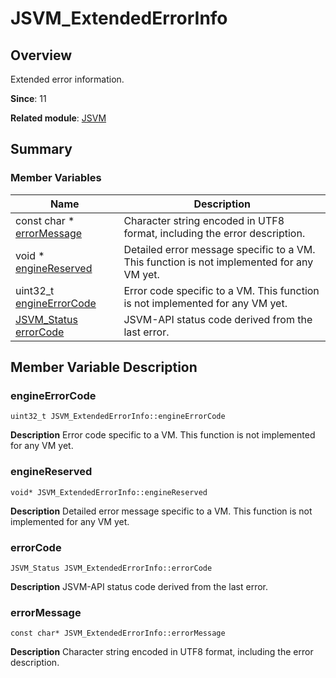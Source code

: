 # JSVM_ExtendedErrorInfo


## Overview

Extended error information.

**Since**: 11

**Related module**: [JSVM](_j_s_v_m.md)


## Summary


### Member Variables

| Name| Description| 
| -------- | -------- |
| const char \* [errorMessage](#errormessage) | Character string encoded in UTF8 format, including the error description. | 
| void \* [engineReserved](#enginereserved) | Detailed error message specific to a VM. This function is not implemented for any VM yet. | 
| uint32_t [engineErrorCode](#engineerrorcode) | Error code specific to a VM. This function is not implemented for any VM yet. | 
| [JSVM_Status](_j_s_v_m.md#jsvm_status) [errorCode](#errorcode) | JSVM-API status code derived from the last error. | 


## Member Variable Description


### engineErrorCode

```
uint32_t JSVM_ExtendedErrorInfo::engineErrorCode
```
**Description**
Error code specific to a VM. This function is not implemented for any VM yet.


### engineReserved

```
void* JSVM_ExtendedErrorInfo::engineReserved
```
**Description**
Detailed error message specific to a VM. This function is not implemented for any VM yet.


### errorCode

```
JSVM_Status JSVM_ExtendedErrorInfo::errorCode
```
**Description**
JSVM-API status code derived from the last error.


### errorMessage

```
const char* JSVM_ExtendedErrorInfo::errorMessage
```
**Description**
Character string encoded in UTF8 format, including the error description.
